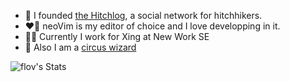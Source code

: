 - 🔭 I founded [the Hitchlog](https://github.com/flov/hitchlog-nextjs), a social network for hitchhikers.
- ❤️‍🔥 neoVim is my editor of choice and I love developping in it.
- 👨‍💻 Currently I work for Xing at New Work SE
- 🎪 Also I am a [circus wizard](https://instagram.com/theflowwizard)

![flov's Stats](https://github-readme-stats.vercel.app/api?username=flov&theme=tokyonight&show_icons=true&hide_border=true&count_private=true)
